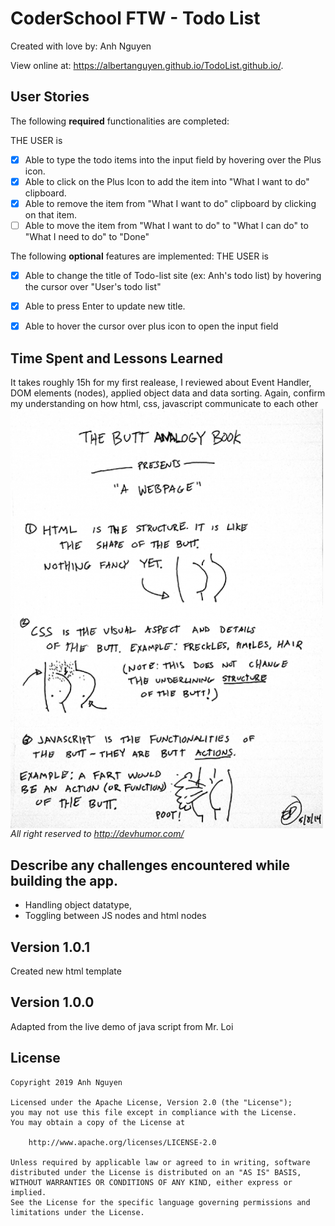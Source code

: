 # CoderSchool FTW - Todo List

Created with love by: Anh Nguyen
  
View online at: <a href="https://albertanguyen.github.io/TodoList.github.io/" target="_blank">https://albertanguyen.github.io/TodoList.github.io/</a>. 
  
[//]: # (One or two sentence summary of your project.)

[//]: # (## Video Walkthrough)

[//]: # (Here's a walkthrough of implemented user stories.)


## User Stories

The following **required** functionalities are completed:

THE USER is

* [x] Able to type the todo items into the input field by hovering over the Plus icon. 
* [x] Able to click on the Plus Icon to add the item into "What I want to do" clipboard.  
* [x] Able to remove the item from "What I want to do" clipboard by clicking on that item. 
* [ ] Able to move the item from "What I want to do" to "What I can do" to "What I need to do" to "Done"

The following **optional** features are implemented:
THE USER is
* [x] Able to change the title of Todo-list site (ex: Anh's todo list) by hovering the cursor over "User's todo list" 
* [x] Able to press Enter to update new title.
* [x] Able to hover the cursor over plus icon to open the input field




[//]: # (The following **additional** features are implemented:)

[//]: # (* [x] List anything else that you can get done to improve the page!)

## Time Spent and Lessons Learned

It takes roughly 15h for my first realease, I reviewed about Event Handler, DOM elements (nodes), applied object data and data sorting. Again, confirm my understanding on how html, css, javascript communicate to each other
<img src="https://github.com/albertanguyen/TodoList.github.io/blob/master/img/web-development-butt-analogy.png" width="500" align="center">
*All right reserved to http://devhumor.com/*


## Describe any challenges encountered while building the app.
* Handling object datatype, 
* Toggling between JS nodes and html nodes

[//]: # (## Version 1.0.2)
[//]: # (May 2019 Added drag and drop feature)

## Version 1.0.1
Created new html template

## Version 1.0.0
Adapted from the live demo of java script from Mr. Loi

## License

    Copyright 2019 Anh Nguyen

    Licensed under the Apache License, Version 2.0 (the "License");
    you may not use this file except in compliance with the License.
    You may obtain a copy of the License at

        http://www.apache.org/licenses/LICENSE-2.0

    Unless required by applicable law or agreed to in writing, software
    distributed under the License is distributed on an "AS IS" BASIS,
    WITHOUT WARRANTIES OR CONDITIONS OF ANY KIND, either express or implied.
    See the License for the specific language governing permissions and
    limitations under the License.
